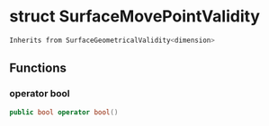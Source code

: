 # struct SurfaceMovePointValidity


```cpp
Inherits from SurfaceGeometricalValidity<dimension>
```



## Functions

### operator bool

```cpp
public bool operator bool()
```




